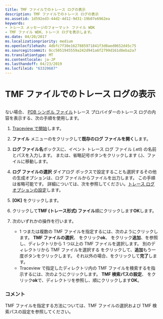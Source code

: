 ```yaml
---
title: TMF ファイルでのトレース ログの表示
description: TMF ファイルでのトレース ログの表示
ms.assetid: 1d592ed3-44d2-4d12-9d31-19b07e6962ea
keywords:
- トレース メッセージのフォーマット ファイル WDK
- TMF ファイル WDK、トレース ログを表示します。
ms.date: 04/20/2017
ms.localizationpriority: medium
ms.openlocfilehash: 4dbfc7f30e1627885971841f3d0aed0652d45c75
ms.sourcegitcommit: 0cc5051945559a242d941a6f2799d161d8eba2a7
ms.translationtype: MT
ms.contentlocale: ja-JP
ms.lasthandoff: 04/23/2019
ms.locfileid: "63329687"
---
```

# <a name="displaying-a-trace-log-with-a-tmf-file"></a>TMF ファイルでのトレース ログの表示


## <span id="ddk_using_a_tmf_file_tools"></span><span id="DDK_USING_A_TMF_FILE_TOOLS"></span>


ない場合、 [PDB シンボル ファイル](pdb-symbol-files.md)トレース プロバイダーのトレース ログの内容を表示する、次の手順を使用します。

1.  [Traceview で開始](starting-and-exiting-traceview.md)します。

2.  **ファイル** メニューのをクリックして**既存のログ ファイルを開く**します。

3.  **ログ ファイル名**ボックスに、イベント トレース ログ ファイル (.etl) の名前とパスを入力します。 または、省略記号ボタンをクリックします (**.**)、ファイルに移動します。

4.  **ログ ファイルの選択** ダイアログ ボックスで設定することも選択するその他の生成オプションは、ログ ファイルからファイルを出力します。 この手順は省略可能です。 詳細については、次を参照してください。[トレース ログ オプションの設定](setting-trace-log-options.md)します。

5.  **[OK]** をクリックします。

6.  クリックして**TMF (トレース形式) ファイル**順にクリックします**OK**します。

7.  次のいずれかの操作を行います。
    -   1 つまたは複数の TMF ファイルを指定するには、次のようにクリックします。 **TMF ファイルの選択**、 をクリック**ok**、 をクリック**追加**、を参照し、ディレクトリから 1 つ以上の TMF ファイルを選択します。 別のディレクトリから TMF ファイルを選択する をクリックして、**追加**もう一度ボタンをクリックします。 それ以外の場合、をクリックして**完了**します。
    -   Traceview で指定したディレクトリ内の TMF ファイルを検索するを指示するには、次のようにクリックします。 **TMF 検索パスの設定**、 をクリック**ok**で、ディレクトリを参照し、順にクリックします**OK**。

### <a name="span-idcommentsspanspan-idcommentsspancomments"></a><span id="comments"></span><span id="COMMENTS"></span>コメント

TMF ファイルを指定する方法については、TMF ファイルの選択および TMF 検索パスの設定を参照してください。

 

 





